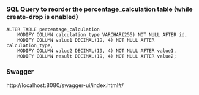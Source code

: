 ### SQL Query to reorder the percentage_calculation table (while create-drop is enabled)
```
ALTER TABLE percentage_calculation 
    MODIFY COLUMN calculation_type VARCHAR(255) NOT NULL AFTER id,
    MODIFY COLUMN value1 DECIMAL(19, 4) NOT NULL AFTER calculation_type,
    MODIFY COLUMN value2 DECIMAL(19, 4) NOT NULL AFTER value1,
    MODIFY COLUMN result DECIMAL(19, 4) NOT NULL AFTER value2;
```

### Swagger
http://localhost:8080/swagger-ui/index.html#/